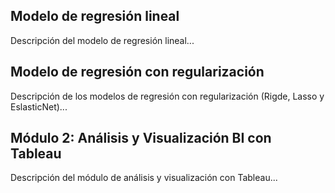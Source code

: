 
<head>
  <title>Módulo 1: Aprendizaje Supervisado</title>
</head>
<body>


  <section>
    <h2>Modelo de regresión lineal</h2>
    <p>Descripción del modelo de regresión lineal...</p>
  </section>

  <section>
    <h2>Modelo de regresión con regularización</h2>
    <p>Descripción de los modelos de regresión con regularización (Rigde, Lasso y EslasticNet)...</p>
  </section>

  <!-- Otros temas del Módulo 1 -->

  <section>
    <h2>Módulo 2: Análisis y Visualización BI con Tableau</h2>
    <p>Descripción del módulo de análisis y visualización con Tableau...</p>
  </section>

</body>
</html>
